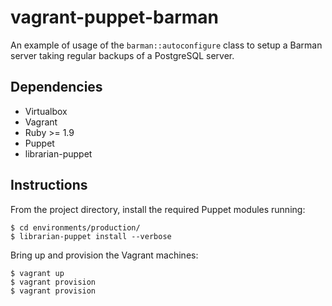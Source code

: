 # vagrant-puppet-barman

An example of usage of the `barman::autoconfigure` class to setup
a Barman server taking regular backups of a PostgreSQL server.

## Dependencies

* Virtualbox
* Vagrant
* Ruby >= 1.9
* Puppet
* librarian-puppet

## Instructions

From the project directory, install the required Puppet modules running:

```
$ cd environments/production/
$ librarian-puppet install --verbose
```

Bring up and provision the Vagrant machines:

```
$ vagrant up
$ vagrant provision
$ vagrant provision
```

